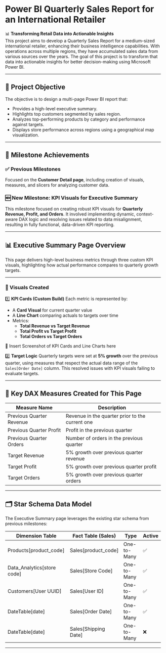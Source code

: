 # Power BI Quarterly Sales Report for an International Retailer

📊 **Transforming Retail Data into Actionable Insights**  
This project aims to develop a Quarterly Sales Report for a medium-sized international retailer, enhancing their business intelligence capabilities. With operations across multiple regions, they have accumulated sales data from various sources over the years. The goal of this project is to transform that data into actionable insights for better decision-making using Microsoft Power BI.

---

## 🎯 Project Objective

The objective is to design a multi-page Power BI report that:

- Provides a high-level executive summary.
- Highlights top customers segmented by sales region.
- Analyzes top-performing products by category and performance against targets.
- Displays store performance across regions using a geographical map visualization.

---

## 📢 Milestone Achievements

### ✅ Previous Milestones
Focused on the **Customer Detail page**, including creation of visuals, measures, and slicers for analyzing customer data.

### 🆕 New Milestone: KPI Visuals for Executive Summary

This milestone focused on creating robust KPI visuals for **Quarterly Revenue, Profit, and Orders**. It involved implementing dynamic, context-aware DAX logic and resolving issues related to data misalignment, resulting in fully functional, data-driven KPI reporting.

---

## 📊 Executive Summary Page Overview

This page delivers high-level business metrics through three custom KPI visuals, highlighting how actual performance compares to quarterly growth targets.

---

### 🔖 Visuals Created

1️⃣ **KPI Cards (Custom Build)**
Each metric is represented by:
- A **Card Visual** for current quarter value
- A **Line Chart** comparing actuals to targets over time
- Metrics:
  - **Total Revenue vs Target Revenue**
  - **Total Profit vs Target Profit**
  - **Total Orders vs Target Orders**

📸 Insert Screenshot of KPI Cards and Line Charts here

2️⃣ **Target Logic**
Quarterly targets were set at **5% growth** over the previous quarter, using measures that respect the actual data range of the `Sales[Order Date]` column. This resolved issues with KPI visuals failing to evaluate targets.

---

## 🧮 Key DAX Measures Created for This Page

| Measure Name               | Description                                                                 |
|---------------------------|-----------------------------------------------------------------------------|
| Previous Quarter Revenue  | Revenue in the quarter prior to the current one                            |
| Previous Quarter Profit   | Profit in the previous quarter                                              |
| Previous Quarter Orders   | Number of orders in the previous quarter                                    |
| Target Revenue            | 5% growth over previous quarter revenue                                     |
| Target Profit             | 5% growth over previous quarter profit                                      |
| Target Orders             | 5% growth over previous quarter orders                                      |

---

## 🗂️ Star Schema Data Model

The Executive Summary page leverages the existing star schema from previous milestones:

| Dimension Table           | Fact Table (Sales)   | Type         | Active |
|---------------------------|----------------------|--------------|--------|
| Products[product_code]    | Sales[product_code]  | One-to-Many  | ✅      |
| Data_Analytics[store code]| Sales[Store Code]    | One-to-Many  | ✅      |
| Customers[User UUID]      | Sales[User ID]       | One-to-Many  | ✅      |
| DateTable[date]           | Sales[Order Date]    | One-to-Many  | ✅      |
| DateTable[date]           | Sales[Shipping Date] | One-to-Many  | ❌      |

---
